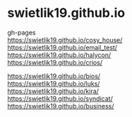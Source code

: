 # swietlik19.github.io
gh-pages <br>
https://swietlik19.github.io/cosy_house/ <br>
https://swietlik19.github.io/email_test/ <br>
https://swietlik19.github.io/halycon/ <br>
https://swietlik19.github.io/crios/ <br>

https://swietlik19.github.io/bios/ <br>
https://swietlik19.github.io/luks/ <br>
https://swietlik19.github.io/kira/ <br>
https://swietlik19.github.io/syndicat/<br>
https://swietlik19.github.io/business/ <br>
